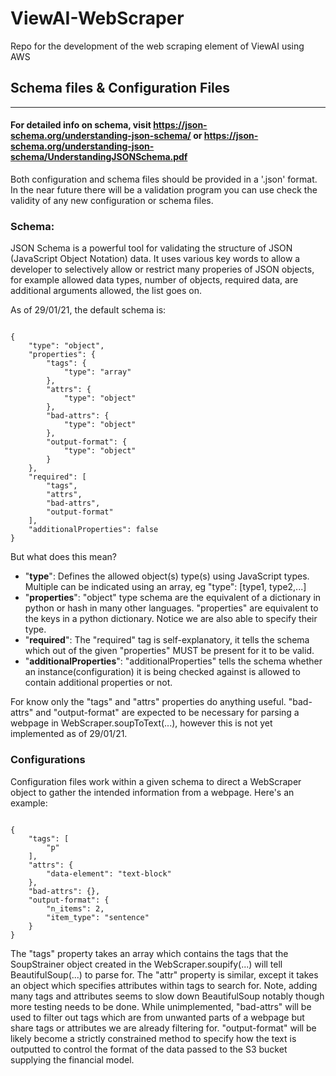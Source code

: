# ViewAI-WebScraper
<p>Repo for the development of the web scraping element of ViewAI using AWS</p>


## Schema files & Configuration Files
----------------------------------

#### For detailed info on schema, visit https://json-schema.org/understanding-json-schema/ or https://json-schema.org/understanding-json-schema/UnderstandingJSONSchema.pdf

<p>Both configuration and schema files should be provided in a '.json' format. In the near future there will be a validation program you can use check the validity of any new configuration or schema files.</p>

### Schema:
<p>JSON Schema is a powerful tool for validating the structure of JSON (JavaScript Object Notation) data.
It uses various key words to allow a developer to selectively allow or restrict many properies of JSON objects, for example allowed data types, number of objects, required data, are additional arguments allowed, the list goes on.</p>
<p>As of 29/01/21, the default schema is:</p>
<pre><code>
{
    "type": "object",
    "properties": {
        "tags": {
            "type": "array"
        },
        "attrs": {
            "type": "object"
        },
        "bad-attrs": {
            "type": "object"
        },
        "output-format": {
            "type": "object"
        }
    },
    "required": [
        "tags",
        "attrs",
        "bad-attrs",
        "output-format"
    ],
    "additionalProperties": false
}
</code></pre>
<p>But what does this mean?</p>
<ul>

<li>"<b>type</b>": Defines the allowed object(s) type(s) using JavaScript types. Multiple can be indicated using an array, eg "type": [type1, type2,...]</li>
<li>"<b>properties</b>": "object" type schema are the equivalent of a dictionary in python or hash in many other languages. "properties" are equivalent to the keys in a python dictionary. Notice we are also able to specify their type.</li>
<li>"<b>required</b>": The "required" tag is self-explanatory, it tells the schema which out of the given "properties" MUST be present for it to be valid.</li>
<li>"<b>additionalProperties</b>": "additionalProperties" tells the schema whether an instance(configuration) it is being checked against is allowed to contain additional properties or not.</li>

</ul>

<p>For know only the "tags" and "attrs" properties do anything useful. "bad-attrs" and "output-format" are expected to be necessary for parsing a webpage in WebScraper.soupToText(...), however this is not yet implemented as of 29/01/21.</p>

### Configurations

<p>Configuration files work within a given schema to direct a WebScraper object to gather the intended information from a webpage. Here's an example:</p>

<pre><code>
{
    "tags": [
        "p"
    ],
    "attrs": {
        "data-element": "text-block"
    },
    "bad-attrs": {},
    "output-format": {
        "n_items": 2,
        "item_type": "sentence"
    }
}
</code></pre>

<p>The "tags" property takes an array which contains the tags that the SoupStrainer object created in the WebScraper.soupify(...) will tell BeautifulSoup(...) to parse for. The "attr" property is similar, except it takes an object which specifies attributes within tags to search for. Note, adding many tags and attributes seems to slow down BeautifulSoup notably though more testing needs to be done. While unimplemented, "bad-attrs" will be used to filter out tags which are from unwanted parts of a webpage but share tags or attributes we are already filtering for. "output-format" will be likely become a strictly constrained method to specify how the text is outputted to control the format of the data passed to the S3 bucket supplying the financial model.</p>

